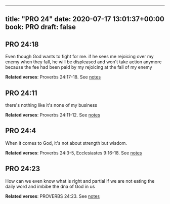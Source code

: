 
---
title: "PRO 24"
date: 2020-07-17 13:01:37+00:00
book: PRO
draft: false
---

## PRO 24:18

Even though God wants to fight for me. if he sees me rejoicing over my enemy when they fall, he will be displeased and won't take action anymore because the fee had been paid by my rejoicing at the fall of my enemy

**Related verses**: Proverbs 24:17-18. See [notes](https://my.bible.com/notes/3475693033298322313)


## PRO 24:11

there's nothing like it's none of my business

**Related verses**: Proverbs 24:11-12. See [notes](https://my.bible.com/notes/3475689902283940674)


## PRO 24:4

When it comes to God, it's not about strength but wisdom.

**Related verses**: Proverbs 24:3-5, Ecclesiastes 9:16-18. See [notes](https://my.bible.com/notes/3085789324676686083)


## PRO 24:23

How can we even know what is right and partial if we are not eating the daily word and imbibe the dna of God in us

**Related verses**: PROVERBS 24:23. See [notes](https://my.bible.com/notes/2708000362560479640)

